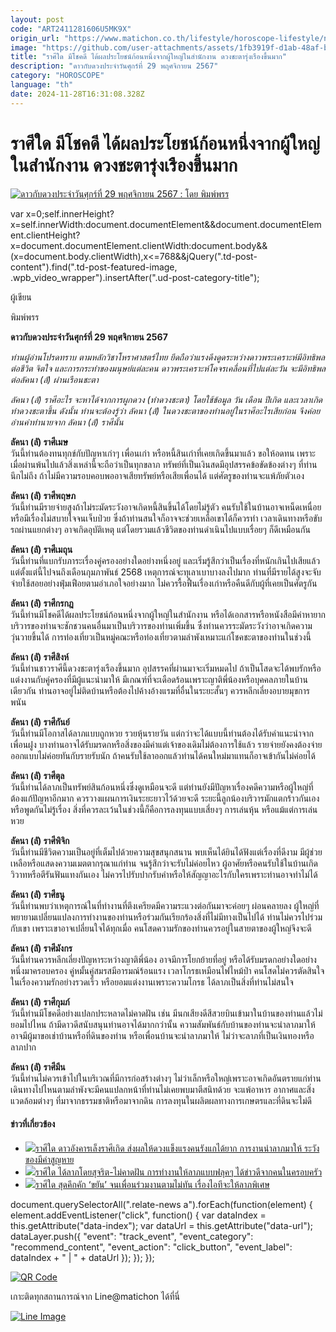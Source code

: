 ```yaml
---
layout: post
code: "ART2411281606U5MK9X"
origin_url: "https://www.matichon.co.th/lifestyle/horoscope-lifestyle/news_4922455"
image: "https://github.com/user-attachments/assets/1fb3919f-d1ab-48af-b05d-19335db9c71b"
title: "ราศีใด มีโชคดี ได้ผลประโยชน์ก้อนหนึ่งจากผู้ใหญ่ในสำนักงาน ดวงชะตารุ่งเรืองขึ้นมาก"
description: "ดาวกับดวงประจำวันศุกร์ที่ 29 พฤศจิกายน 2567"
category: "HOROSCOPE"
language: "th"
date: 2024-11-28T16:31:08.328Z
---
```


# ราศีใด มีโชคดี ได้ผลประโยชน์ก้อนหนึ่งจากผู้ใหญ่ในสำนักงาน ดวงชะตารุ่งเรืองขึ้นมาก

[![ดาวกับดวงประจำวันศุกร์ที่ 29 พฤศจิกายน 2567 : โดย พิมพ์พรร](https://www.matichon.co.th/wp-content/uploads/2024/11/ดวงรายวัน12ราศี-728x520-ศุก-3.jpg "Fri")](https://www.matichon.co.th/wp-content/uploads/2024/11/ดวงรายวัน12ราศี-728x520-ศุก-3.jpg)

var x=0;self.innerHeight?x=self.innerWidth:document.documentElement&&document.documentElement.clientHeight?x=document.documentElement.clientWidth:document.body&&(x=document.body.clientWidth),x<=768&&jQuery(".td-post-content").find(".td-post-featured-image, .wpb\_video\_wrapper").insertAfter(".ud-post-category-title");

ผู้เขียน

พิมพ์พรร

**ดาวกับดวงประจำวันศุกร์ที่ 29 พฤศจิกายน 2567**

_ท่านผู้อ่านโปรดทราบ ตามหลักวิชาโหราศาสตร์ไทย ยึดถือว่าแรงดึงดูดระหว่างดาวพระเคราะห์มีอิทธิพลต่อชีวิต จิตใจ และการกระทำของมนุษย์แต่ละคน ดาวพระเคราะห์โคจรเคลื่อนที่ไปแต่ละวัน จะมีอิทธิพลต่อลัคนา (ลั) ผ่านเรือนชะตา_

_ลัคนา (ลั) ราศีอะไร จะหาได้จากการผูกดวง (ทำดวงชะตา) โดยใช้ข้อมูล วัน เดือน ปีเกิด และเวลาเกิดทำดวงชะตาขึ้น ดังนั้น ท่านจะต้องรู้ว่า ลัคนา (ลั) ในดวงชะตาของท่านอยู่ในราศีอะไรเสียก่อน จึงค่อยอ่านคำทำนายจาก ลัคนา (ลั) ราศีนั้น_

**ลัคนา (ลั) ราศีเมษ**  
วันนี้ท่านต้องทนทุกข์กับปัญหาเก่าๆ เพื่อนเก่า หรือหนี้สินเก่าที่เคยเกิดขึ้นมาแล้ว ขอให้อดทน เพราะเมื่อผ่านพ้นไปแล้วสิ่งเหล่านี้จะถือว่าเป็นทุกขลาภ ทรัพย์ที่เป็นเงินสดมีอุปสรรคข้อขัดข้องต่างๆ ที่ท่านนึกไม่ถึง ถ้าไม่มีความรอบคอบพออาจเสียทรัพย์หรือเสียเพื่อนได้ แต่ศัตรูของท่านจะแพ้ภัยตัวเอง

**ลัคนา (ลั) ราศีพฤษภ**  
วันนี้ท่านมีรายจ่ายสูงถ้าไม่ระมัดระวังอาจเกิดหนี้สินขึ้นได้โดยไม่รู้ตัว คนรับใช้ในบ้านอาจเหน็ดเหนื่อยหรือมีเรื่องไม่สบายใจจนเจ็บป่วย ซึ่งถ้าท่านสนใจก็อาจจะช่วยเหลือเขาได้ก็ควรทำ เวลาเดินทางหรือขับรถผ่านแยกต่างๆ อาจเกิดอุบัติเหตุ แต่โดยรวมแล้วชีวิตของท่านดำเนินไปแบบเรื่อยๆ ก็ดีเหมือนกัน

**ลัคนา (ลั) ราศีเมถุน**  
วันนี้ท่านที่แบกรับภาระเรื่องคู่ครองอย่างใดอย่างหนึ่งอยู่ และเริ่มรู้สึกว่าเป็นเรื่องที่หนักเกินไปเสียแล้ว แต่ตั้งแต่นี้ไปจนถึงเดือนกุมภาพันธ์ 2568 เหตุการณ์จะทุเลาเบาบางลงไปมาก ท่านที่มีรายได้สูงจะจับจ่ายใช้สอยอย่างฟุ่มเฟือยตามอำเภอใจอย่างมาก ไม่ควรรื้อฟื้นเรื่องเก่าหรือคืนดีกับผู้ที่เคยเป็นศัตรูกัน

**ลัคนา (ลั) ราศีกรกฎ**  
วันนี้ท่านมีโชคดีได้ผลประโยชน์ก้อนหนึ่งจากผู้ใหญ่ในสำนักงาน หรือได้เอกสารหรือหนังสือมีค่าหายาก บริวารของท่านจะชักชวนคนอื่นมาเป็นบริวารของท่านเพิ่มขึ้น ซึ่งท่านควรระมัดระวังว่าอาจเกิดความวุ่นวายขึ้นได้ การท่องเที่ยวเป็นหมู่คณะหรือท่องเที่ยวตามลำพังเหมาะแก่โชคชะตาของท่านในช่วงนี้

**ลัคนา (ลั) ราศีสิงห์**  
วันนี้ท่านชาวราศีนี้ดวงชะตารุ่งเรืองขึ้นมาก อุปสรรคที่ผ่านมาจะเริ่มหมดไป ถ้าเป็นโสดจะได้พบรักหรือแต่งงานกับคู่ครองที่มีผู้แนะนำมาให้ มีเกณฑ์ที่จะเดือดร้อนเพราะญาติพี่น้องหรือบุคคลภายในบ้านเดียวกัน ท่านอาจอยู่ไม่ติดบ้านหรือต้องไปค้างอ้างแรมที่อื่นในระยะสั้นๆ ควรหลีกเลี่ยงอบายมุขการพนัน

**ลัคนา (ลั) ราศีกันย์**  
วันนี้ท่านมีโอกาสได้ลาภแบบถูกหวย รวยหุ้นรายวัน แต่กว่าจะได้แบบนี้ท่านต้องได้รับคำแนะนำจากเพื่อนฝูง บางท่านอาจได้รับมรดกหรือสิ่งของมีค่าแต่เจ้าของเดิมไม่ต้องการใช้แล้ว รายจ่ายยังคงต้องจ่ายออกแบบไม่ค่อยทันกับรายรับนัก ถ้าคนรับใช้ลาออกแล้วท่านได้คนใหม่มาแทนก็อาจเข้ากันไม่ค่อยได้

**ลัคนา (ลั) ราศีตุล**  
วันนี้ท่านได้ลาภเป็นทรัพย์สินก้อนหนึ่งซึ่งดูเหมือนจะดี แต่ท่านยังมีปัญหาเรื่องคดีความหรือผู้ใหญ่ที่ต้องแก้ปัญหาอีกมาก ควรวางแผนการเงินระยะยาวไว้ด้วยจะดี ระยะนี้ลูกน้องบริวารมักแตกร้าวกันเองหรือพูดกันไม่รู้เรื่อง สิ่งที่ควรละเว้นในช่วงนี้ก็คือการลงทุนแบบเสี่ยงๆ การเล่นหุ้น หรือแม้แต่การเล่นหวย

**ลัคนา (ลั) ราศีพิจิก**  
วันนี้ท่านมีชีวิตความเป็นอยู่ที่เต็มไปด้วยความสุขสนุกสนาน พบเห็นได้ยินได้ฟังแต่เรื่องที่ดีงาม มีผู้ช่วยเหลือหรือแสดงความเมตตากรุณาแก่ท่าน จนรู้สึกว่าจะรับไม่ค่อยไหว ผู้อาศัยหรือคนรับใช้ในบ้านเกิดวิวาทหรือตีรันฟันแทงกันเอง ไม่ควรไปรับปากรับคำหรือให้สัญญาอะไรกับใครเพราะท่านอาจทำไม่ได้

**ลัคนา (ลั) ราศีธนู**  
วันนี้ท่านพบว่าเหตุการณ์ในที่ทำงานที่ตึงเครียดมีความระแวงต่อกันมาจะค่อยๆ ผ่อนคลายลง ผู้ใหญ่ที่พยายามเปลี่ยนแปลงการทำงานของท่านหรือร่วมกันเรียกร้องสิ่งที่ไม่มีทางเป็นไปได้ ท่านไม่ควรไปร่วมกับเขา เพราะเขาอาจเปลี่ยนใจได้ทุกเมื่อ คนโสดความรักของท่านควรอยู่ในสายตาของผู้ใหญ่จึงจะดี

**ลัคนา (ลั) ราศีมังกร**  
วันนี้ท่านควรหลีกเลี่ยงปัญหาระหว่างญาติพี่น้อง อาจมีการโยกย้ายที่อยู่ หรือได้รับมรดกอย่างใดอย่างหนึ่งมาครอบครอง คู่หมั้นคู่สมรสมีอารมณ์ร้อนแรง เวลาโกรธเหมือนไฟไหม้ป่า คนโสดไม่ควรตัดสินใจในเรื่องความรักอย่างรวดเร็ว หรือยอมแต่งงานเพราะความโกรธ ได้ลาภเป็นสิ่งที่ท่านไม่สนใจ

**ลัคนา (ลั) ราศีกุมภ์**  
วันนี้ท่านมีโชคดีอย่างแปลกประหลาดไม่คาดฝัน เช่น มีนกเสียงดีสีสวยบินเข้ามาในบ้านของท่านแล้วไม่ยอมไปไหน ถ้ามีดาวดีสนับสนุนท่านอาจได้มากกว่านั้น ความสัมพันธ์กับบ้านของท่านจะนำลาภมาให้ อาจมีผู้มาขอเช่าบ้านหรือที่ดินของท่าน หรือเพื่อนบ้านจะนำลาภมาให้ ไม่ว่าจะลาภที่เป็นเงินทองหรือลาภปาก

**ลัคนา (ลั) ราศีมีน**  
วันนี้ท่านไม่ควรเข้าไปในบริเวณที่มีการก่อสร้างต่างๆ ไม่ว่าเล็กหรือใหญ่เพราะอาจเกิดอันตรายแก่ท่าน เดินทางไปไหนตามลำพังจะมีคนแปลกหน้าที่ท่านไม่เคยพบมาตีสนิทด้วย จะแพ้อาหาร อากาศและสิ่งแวดล้อมต่างๆ ที่มาจากธรรมชาติหรือมาจากดิน การลงทุนในผลิตผลทางการเกษตรและที่ดินจะไม่ดี

#### ข่าวที่เกี่ยวข้อง

*   [![](https://www.matichon.co.th/wp-content/uploads/2024/11/2-219.jpg)ราศีใด ดาวอังคารเล็งราศีเกิด ส่งผลให้ดวงแข็งแรงคนรังแกได้ยาก การงานนำลาภมาให้ ระวังของมีค่าสูญหาย](https://www.matichon.co.th/lifestyle/horoscope-lifestyle/news_4921116) 
*   [![](https://www.matichon.co.th/wp-content/uploads/2024/11/ดวงรายวัน12ราศี-728x520-พุธ-3.jpg)ราศีใด ได้ลาภโดยสุจริต-ไม่คาดฝัน การทำงานให้ลาภแบบฟลุคๆ ได้ข่าวดีจากคนในครอบครัว](https://www.matichon.co.th/lifestyle/horoscope-lifestyle/news_4919651)
*   [![](https://www.matichon.co.th/wp-content/uploads/2024/11/ดวงรายวัน12ราศี-728x520-อัง-2.jpg)ราศีใด สุดคึกคัก ‘ขยัน’ จนเพื่อนร่วมงานตามไม่ทัน เรื่องไอทีจะให้ลาภพิเศษ](https://www.matichon.co.th/lifestyle/horoscope-lifestyle/news_4916786)

document.querySelectorAll(".relate-news a").forEach(function(element) { element.addEventListener("click", function() { var dataIndex = this.getAttribute("data-index"); var dataUrl = this.getAttribute("data-url"); dataLayer.push({ "event": "track\_event", "event\_category": "recommend\_content", "event\_action": "click\_button", "event\_label": dataIndex + " | " + dataUrl }); }); });

[![QR Code](https://www.matichon.co.th/wp-content/uploads/2023/07/wob1371z.jpg)](https://lin.ee/ht0nDxX)

เกาะติดทุกสถานการณ์จาก Line@matichon ได้ที่นี่

[![Line Image](https://www.matichon.co.th/wp-content/uploads/2023/07/th.png)](https://lin.ee/ht0nDxX)